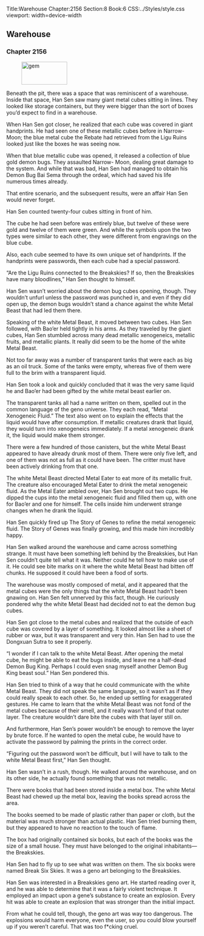 Title:Warehouse 
Chapter:2156 
Section:8 
Book:6 
CSS:../Styles/style.css 
viewport: width=device-width
  
## Warehouse
### Chapter 2156 
<figure>
	<img src="../Images/gem.gif" alt="gem" id="gem" width="120" height="60" />
</figure>
  

  
  Beneath the pit, there was a space that was reminiscent of a warehouse. Inside that space, Han Sen saw many giant metal cubes sitting in lines. They looked like storage containers, but they were bigger than the sort of boxes you’d expect to find in a warehouse.

When Han Sen got closer, he realized that each cube was covered in giant handprints. He had seen one of these metallic cubes before in Narrow-Moon; the blue metal cube the Rebate had retrieved from the Ligu Ruins looked just like the boxes he was seeing now.

When that blue metallic cube was opened, it released a collection of blue gold demon bugs. They assaulted Narrow- Moon, dealing great damage to the system. And while that was bad, Han Sen had managed to obtain his Demon Bug Bai Sema through the ordeal, which had saved his life numerous times already.

That entire scenario, and the subsequent results, were an affair Han Sen would never forget.

Han Sen counted twenty-four cubes sitting in front of him.

The cube he had seen before was entirely blue, but twelve of these were gold and twelve of them were green. And while the symbols upon the two types were similar to each other, they were different from engravings on the blue cube.

Also, each cube seemed to have its own unique set of handprints. If the handprints were passwords, then each cube had a special password.

“Are the Ligu Ruins connected to the Breakskies? If so, then the Breakskies have many bloodlines,” Han Sen thought to himself.

Han Sen wasn’t worried about the demon bug cubes opening, though. They wouldn’t unfurl unless the password was punched in, and even if they did open up, the demon bugs wouldn’t stand a chance against the white Metal Beast that had led them there.

Speaking of the white Metal Beast, it moved between two cubes. Han Sen followed, with Bao’er held tightly in his arms. As they traveled by the giant cubes, Han Sen stumbled across many dead metallic xenogeneics, metallic fruits, and metallic plants. It really did seem to be the home of the white Metal Beast.

Not too far away was a number of transparent tanks that were each as big as an oil truck. Some of the tanks were empty, whereas five of them were full to the brim with a transparent liquid.

Han Sen took a look and quickly concluded that it was the very same liquid he and Bao’er had been gifted by the white metal beast earlier on.

The transparent tanks all had a name written on them, spelled out in the common language of the geno universe. They each read, “Metal Xenogeneic Fluid.” The text also went on to explain the effects that the liquid would have after consumption. If metallic creatures drank that liquid, they would turn into xenogeneics immediately. If a metal xenogeneic drank it, the liquid would make them stronger.

There were a few hundred of those canisters, but the white Metal Beast appeared to have already drunk most of them. There were only five left, and one of them was not as full as it could have been. The critter must have been actively drinking from that one.

The white Metal Beast directed Metal Eater to eat more of its metallic fruit. The creature also encouraged Metal Eater to drink the metal xenogeneic fluid. As the Metal Eater ambled over, Han Sen brought out two cups. He dipped the cups into the metal xenogeneic fluid and filled them up, with one for Bao’er and one for himself. The cells inside him underwent strange changes when he drank the liquid.

Han Sen quickly fired up The Story of Genes to refine the metal xenogeneic fluid. The Story of Genes was finally growing, and this made him incredibly happy.

Han Sen walked around the warehouse and came across something strange. It must have been something left behind by the Breakskies, but Han Sen couldn’t quite tell what it was. Neither could he tell how to make use of it. He could see bite marks on it where the white Metal Beast had bitten off chunks. He supposed it could have been a food of sorts.

The warehouse was mostly composed of metal, and it appeared that the metal cubes were the only things that the white Metal Beast hadn’t been gnawing on. Han Sen felt unnerved by this fact, though. He curiously pondered why the white Metal Beast had decided not to eat the demon bug cubes.

Han Sen got close to the metal cubes and realized that the outside of each cube was covered by a layer of something. It looked almost like a sheet of rubber or wax, but it was transparent and very thin. Han Sen had to use the Dongxuan Sutra to see it properly.

“I wonder if I can talk to the white Metal Beast. After opening the metal cube, he might be able to eat the bugs inside, and leave me a half-dead Demon Bug King. Perhaps I could even snag myself another Demon Bug King beast soul.” Han Sen pondered this.

Han Sen tried to think of a way that he could communicate with the white Metal Beast. They did not speak the same language, so it wasn’t as if they could really speak to each other. So, he ended up settling for exaggerated gestures. He came to learn that the white Metal Beast was not fond of the metal cubes because of their smell, and it really wasn’t fond of that outer layer. The creature wouldn’t dare bite the cubes with that layer still on.

And furthermore, Han Sen’s power wouldn’t be enough to remove the layer by brute force. If he wanted to open the metal cube, he would have to activate the password by palming the prints in the correct order.

“Figuring out the password won’t be difficult, but I will have to talk to the white Metal Beast first,” Han Sen thought.

Han Sen wasn’t in a rush, though. He walked around the warehouse, and on its other side, he actually found something that was not metallic.

There were books that had been stored inside a metal box. The white Metal Beast had chewed up the metal box, leaving the books spread across the area.

The books seemed to be made of plastic rather than paper or cloth, but the material was much stronger than actual plastic. Han Sen tried burning them, but they appeared to have no reaction to the touch of flame.

The box had originally contained six books, but each of the books was the size of a small house. They must have belonged to the original inhabitants—the Breakskies.

Han Sen had to fly up to see what was written on them. The six books were named Break Six Skies. It was a geno art belonging to the Breakskies.

Han Sen was interested in a Breakskies geno art. He started reading over it, and he was able to determine that it was a fairly violent technique. It employed an impact upon a gene’s substance to create an explosion. Every hit was able to create an explosion that was stronger than the initial impact.

From what he could tell, though, the geno art was way too dangerous. The explosions would harm everyone, even the user, so you could blow yourself up if you weren’t careful. That was too f*cking cruel.

